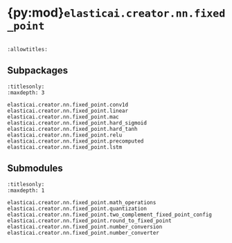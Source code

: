 # {py:mod}`elasticai.creator.nn.fixed_point`

```{py:module} elasticai.creator.nn.fixed_point
```

```{autodoc2-docstring} elasticai.creator.nn.fixed_point
:allowtitles:
```

## Subpackages

```{toctree}
:titlesonly:
:maxdepth: 3

elasticai.creator.nn.fixed_point.conv1d
elasticai.creator.nn.fixed_point.linear
elasticai.creator.nn.fixed_point.mac
elasticai.creator.nn.fixed_point.hard_sigmoid
elasticai.creator.nn.fixed_point.hard_tanh
elasticai.creator.nn.fixed_point.relu
elasticai.creator.nn.fixed_point.precomputed
elasticai.creator.nn.fixed_point.lstm
```

## Submodules

```{toctree}
:titlesonly:
:maxdepth: 1

elasticai.creator.nn.fixed_point.math_operations
elasticai.creator.nn.fixed_point.quantization
elasticai.creator.nn.fixed_point.two_complement_fixed_point_config
elasticai.creator.nn.fixed_point.round_to_fixed_point
elasticai.creator.nn.fixed_point.number_conversion
elasticai.creator.nn.fixed_point.number_converter
```
